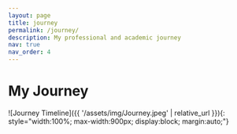 ```yaml
---
layout: page
title: journey
permalink: /journey/
description: My professional and academic journey
nav: true
nav_order: 4
---
```


# My Journey

![Journey Timeline]({{ '/assets/img/Journey.jpeg' | relative_url }}){: style="width:100%; max-width:900px; display:block; margin:auto;"}